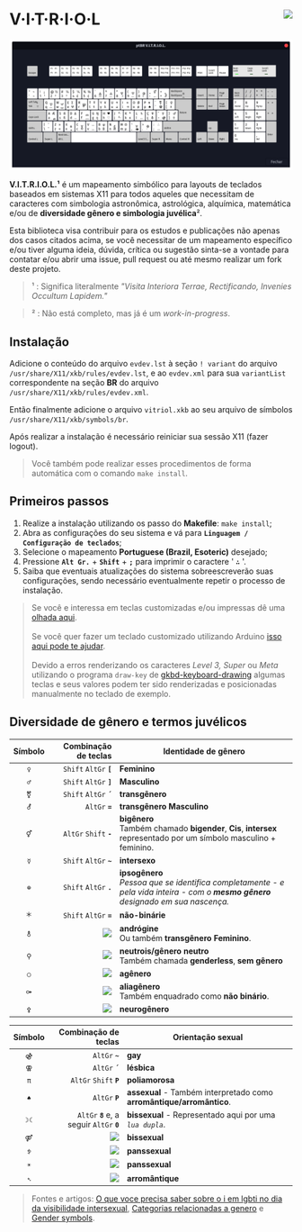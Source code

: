 # **V·I·T·R·I·O·L** <img align="right" src="https://img.shields.io/github/v/tag/jmurowaniecki/vitriol?sort=semver&style=flat-square" />

![Leiaute de teclas mapeadas][keyboard.png]

<!--
@TODO: Review install process.
![](https://img.shields.io/badge/ubuntu-building-green?style=for-the-badge&logo=ubuntu)
![](https://img.shields.io/badge/arch-building-green?style=for-the-badge&logo=arch-linux)
![](https://img.shields.io/badge/debian-building-green?style=for-the-badge&logo=debian)
![](https://img.shields.io/badge/slackware-building-green?style=for-the-badge&logo=slackware)
![](https://img.shields.io/badge/linuxmint-failure-red?style=for-the-badge&logo=linuxmint)
![](https://img.shields.io/badge/popOS-failure-red?style=for-the-badge&logo=popOS)
-->

**V.I.T.R.I.O.L.¹** é um mapeamento simbólico para layouts de teclados baseados em sistemas X11 para todos aqueles que necessitam de caracteres com simbologia astronômica, astrológica, alquímica, matemática e/ou de **diversidade gênero e simbologia juvélica**².

Esta biblioteca visa contribuir para os estudos e publicações não apenas dos casos citados acima, se você necessitar de um mapeamento específico e/ou tiver alguma ideia, dúvida, crítica ou sugestão sinta-se a vontade para contatar e/ou abrir uma issue, pull request ou até mesmo realizar um fork deste projeto.


> ¹ : Significa literalmente _"Visita Interiora Terrae, Rectificando, Invenies Occultum Lapidem."_

> ² : Não está completo, mas já é um _work-in-progress_.



## Instalação

Adicione o conteúdo do arquivo `evdev.lst` à seção `! variant` do arquivo `/usr/share/X11/xkb/rules/evdev.lst`, e ao `evdev.xml` para sua `variantList` correspondente na seção **BR** do arquivo `/usr/share/X11/xkb/rules/evdev.xml`.

Então finalmente adicione o arquivo `vitriol.xkb` ao seu arquivo de símbolos `/usr/share/X11/xkb/symbols/br`.

Após realizar a instalação é necessário reiniciar sua sessão X11 (fazer logout).

> Você também pode realizar esses procedimentos de forma automática com o comando `make install`.



## Primeiros passos

1.  Realize a instalação utilizando os passo do **Makefile**: `make install`;
2.  Abra as configurações do seu sistema e vá para **`Linguagem / Configuração de teclados`**;
3.  Selecione o mapeamento **Portuguese (Brazil, Esoteric)** desejado;
4.  Pressione **` Alt Gr. `** + **` Shift `** + **` ; `** para imprimir o caractere ' **` ∴ `** '.
5.  Saiba que eventuais atualizações do sistema sobreescreverão suas configurações, sendo necessário eventualmente repetir o processo de instalação.


> Se você e interessa em teclas customizadas e/ou impressas dê uma [olhada aqui][max-keyboard-url].
\
\
> Se você quer fazer um teclado customizado utilizando Arduino [isso aqui pode te ajudar][diy-with-arduino].
\
\
> Devido a erros renderizando os caracteres _Level 3, Super_ ou _Meta_ utilizando o programa `draw-key` de [gkbd-keyboard-drawing](https://github.com/GNOME/libgnomekbd/blob/master/libgnomekbd/gkbd-keyboard-drawing.c) algumas teclas e seus valores podem ter sido renderizadas e posicionadas manualmente no teclado de exemplo.



## Diversidade de gênero e termos juvélicos

Símbolo | Combinação de teclas | Identidade de gênero
:------:|---------------------:|---------------------
 `♀` | ` Shift ` ` AltGr ` **` [ `** | **Feminino**
 `♂` | ` Shift ` ` AltGr ` **` ] `** | **Masculino**
 `⚧` | ` Shift ` ` AltGr ` **` ´ `** | **transgênero**
 `⚦` | ` AltGr ` **` = `** | **transgênero** **Masculino**
 `⚥` | ` AltGr ` ` Shift ` **` - `** | **bigênero**<br>Também chamado **bigender**, **Cis**, **intersex** representado por um símbolo masculino + feminino.
 `☿` | ` Shift ` ` AltGr ` **` ~ `** | **intersexo**
 `⊕` | ` Shift ` ` AltGr ` **` . `** | **ipsogênero**<br> _Pessoa que se identifica completamente - e pela vida inteira - com o **mesmo gênero** designado em sua nascença._
 `🞵` | ` Shift ` ` AltGr ` **` = `** | **não-binárie**
 `⚨` | ![][TODO] | **andrógine**<br>Ou também **transgênero** **Feminino**.
 `⚲` | ![][TODO] | **neutrois/gênero neutro**<br>Também chamada **genderless**, **sem gênero**
 `○` | ![][TODO] | **agênero**
 `⚩` | ![][TODO] | **aliagênero**<br>Também enquadrado como **não binário**.
 `⚴` | ![][TODO] | **neurogênero**


Símbolo | Combinação de teclas | Orientação sexual
:------:|---------------------:|------------------
 `⚣` | ` AltGr ` **` ~ `** | **gay**
 `⚢` | ` AltGr ` **` ´ `** | **lésbica**
 `π`  | ` AltGr ` ` Shift ` **` P `** | **poliamorosa**
 `♠`  | ` AltGr ` **` P `** | **assexual** - Também interpretado como **arromântique/arromântico**.
 `☽︎☾︎` | ` AltGr ` **` 8 `** e, a seguir ` AltGr ` **` 0 `** | **bissexual** - Representado aqui por uma _`lua dupla`_.
 `⚤` | ![][TODO] | **bissexual**
 `ꉣ`  | ![][TODO] | **panssexual**
 `☀︎︎`  | ![][TODO] | **panssexual**
 `➴`  | ![][TODO] | **arromântique**

<!--
Símbolo|Combinação de teclas|Status do relacionamento
:-----:|:-----------:|---
` ⚯ ` | ![][TODO] | Namorando
` ⚭ ` | ![][TODO] | Casado
` ⚮ ` | ![][TODO] | Divorciado
-->

> Fontes e artigos:
[O que voce precisa saber sobre o i em lgbti no dia da visibilidade intersexual](https://www.grupodignidade.org.br/intersex-o-que-voce-precisa-saber-sobre-o-i-em-lgbti-no-dia-da-visibilidade-intersexual/),
[Categorias relacionadas a genero](https://orientando.org/categorias-relacionadas-a-genero/) e
[Gender symbols](http://www.cakeworld.info/transsexualism/gender-symbols).



[](ASSETS)

[ico-version]: https://img.shields.io/github/v/tag/jmurowaniecki/vitriol?sort=semver&style=flat-square

[keyboard.png]: ./doc/assets/layout.png

[max-keyboard-url]: https://www.maxkeyboard.com/
[diy-with-arduino]: https://www.makeuseof.com/tag/make-custom-shortcut-buttons-arduino/
[TODO]: https://img.shields.io/badge/atalho_de_teclas_-indefinido-violet?style=flat-square